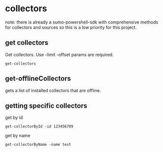 # collectors

note: there is already a sumo-powershell-sdk with comprehensive methods for collectors and sources so this is a low priority for this project.

## get collectors
Get collectors. Use -limit -offset params are required.
```
get-collectors
```

## get-offlineCollectors
gets a list of installed collectors that are offline.


## getting specific collectors

get by id
```
get-collectorById -id 123456789
``` 

get by name
```
get-collectorByName -name test
```